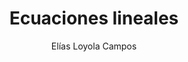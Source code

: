 ---
title: "Ecuaciones lineales"
year: 2020
thumbnail: "assets/img/Logo-ommags.png"
topic: "Álgebra"
file: "assets/pdf/Material/Ecuaciones-lineales.pdf"
author: "Elías Loyola Campos"
level: "Básico - Intermedio"
alttext: "Encuentra x (ya sé que aquí está)."
---